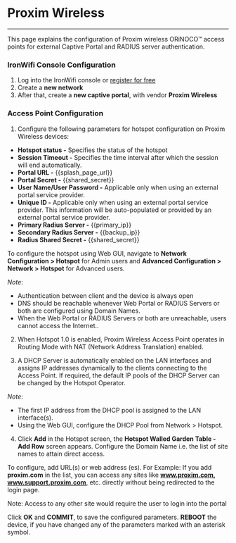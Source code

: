 # **Proxim Wireless**

---

This page explains the configuration of Proxim wireless ORiNOCO™ access points for external Captive Portal and RADIUS server authentication.

### IronWifi Console Configuration

1. Log into the IronWifi console or [register for free](https://console.ironwifi.com/register)
2. Create a **new network**
3. After that, create a **new captive portal**, with vendor **Proxim Wireless**

### Access Point Configuration

1. Configure the following parameters for hotspot configuration on Proxim Wireless devices:

- **Hotspot status -** Specifies the status of the hotspot
- **Session Timeout -** Specifies the time interval after which the session will end automatically.
- **Portal URL -** {{splash_page_url}} 
- **Portal Secret -** {{shared_secret}}
- **User Name/User Password -** Applicable only when using an external portal service provider. 
- **Unique ID -** Applicable only when using an external portal service provider. This information will be auto-populated or provided by an external portal service provider.
- **Primary Radius Server -** {{primary_ip}}
- **Secondary Radius Server -** {{backup_ip}}
- **Radius Shared Secret -** {{shared_secret}}

To configure the hotspot using Web GUI, navigate to **Network Configuration > Hotspot** for Admin users and **Advanced Configuration > Network > Hotspot** for Advanced users.

_Note_:
- Authentication between client and the device is always open
- DNS should be reachable whenever Web Portal or RADIUS Servers or both are configured using Domain Names.
- When the Web Portal or RADIUS Servers or both are unreachable, users cannot access the Internet..

2. When Hotspot 1.0 is enabled, Proxim Wireless Access Point operates in Routing Mode with NAT (Network Address Translation) enabled.

4. A DHCP Server is automatically enabled on the LAN interfaces and assigns IP addresses dynamically to the clients connecting to the Access Point. If required, the default IP pools of the DHCP Server can be changed by the Hotspot Operator.

_Note_:
- The first IP address from the DHCP pool is assigned to the LAN interface(s).
- Using the Web GUI, configure the DHCP Pool from Network > Hotspot.

4. Click **Add** in the Hotspot screen, the **Hotspot Walled Garden Table - Add Row** screen appears. Configure the Domain Name i.e. the list of site names to attain direct access.

To configure, add URL(s) or web address (es). For Example: If you add **proxim.com** in the list, you can access any sites like **www.proxim.com, www.support.proxim.com**, etc. directly without being redirected to the login page.

Note: Access to any other site would require the user to login into the portal

Click **OK** and **COMMIT**, to save the configured parameters. **REBOOT** the device, if you have changed any of the parameters marked with an asterisk symbol.



